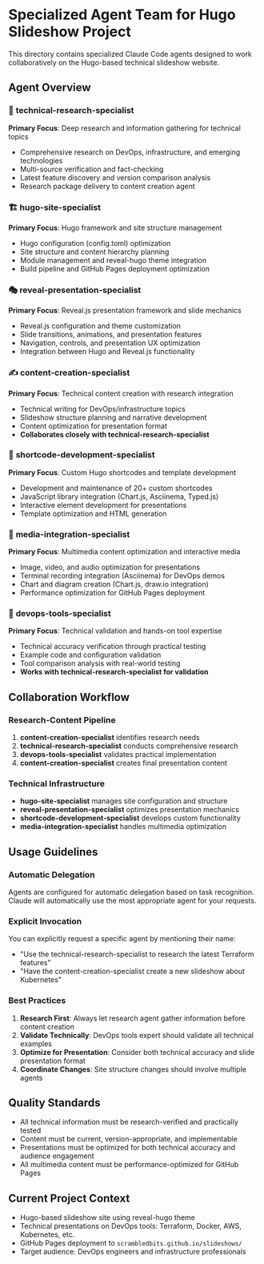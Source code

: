 # Specialized Agent Team for Hugo Slideshow Project

This directory contains specialized Claude Code agents designed to work collaboratively on the Hugo-based technical slideshow website.

## Agent Overview

### 🔬 **technical-research-specialist**
**Primary Focus**: Deep research and information gathering for technical topics
- Comprehensive research on DevOps, infrastructure, and emerging technologies
- Multi-source verification and fact-checking
- Latest feature discovery and version comparison analysis
- Research package delivery to content creation agent

### 🏗️ **hugo-site-specialist**
**Primary Focus**: Hugo framework and site structure management
- Hugo configuration (config.toml) optimization
- Site structure and content hierarchy planning
- Module management and reveal-hugo theme integration
- Build pipeline and GitHub Pages deployment optimization

### 🎭 **reveal-presentation-specialist**
**Primary Focus**: Reveal.js presentation framework and slide mechanics
- Reveal.js configuration and theme customization
- Slide transitions, animations, and presentation features
- Navigation, controls, and presentation UX optimization
- Integration between Hugo and Reveal.js functionality

### ✍️ **content-creation-specialist**
**Primary Focus**: Technical content creation with research integration
- Technical writing for DevOps/infrastructure topics
- Slideshow structure planning and narrative development
- Content optimization for presentation format
- **Collaborates closely with technical-research-specialist**

### 🧩 **shortcode-development-specialist**
**Primary Focus**: Custom Hugo shortcodes and template development
- Development and maintenance of 20+ custom shortcodes
- JavaScript library integration (Chart.js, Asciinema, Typed.js)
- Interactive element development for presentations
- Template optimization and HTML generation

### 🎨 **media-integration-specialist**
**Primary Focus**: Multimedia content optimization and interactive media
- Image, video, and audio optimization for presentations
- Terminal recording integration (Asciinema) for DevOps demos
- Chart and diagram creation (Chart.js, draw.io integration)
- Performance optimization for GitHub Pages deployment

### 🔧 **devops-tools-specialist**
**Primary Focus**: Technical validation and hands-on tool expertise
- Technical accuracy verification through practical testing
- Example code and configuration validation
- Tool comparison analysis with real-world testing
- **Works with technical-research-specialist for validation**

## Collaboration Workflow

### Research-Content Pipeline
1. **content-creation-specialist** identifies research needs
2. **technical-research-specialist** conducts comprehensive research
3. **devops-tools-specialist** validates practical implementation
4. **content-creation-specialist** creates final presentation content

### Technical Infrastructure
- **hugo-site-specialist** manages site configuration and structure
- **reveal-presentation-specialist** optimizes presentation mechanics
- **shortcode-development-specialist** develops custom functionality
- **media-integration-specialist** handles multimedia optimization

## Usage Guidelines

### Automatic Delegation
Agents are configured for automatic delegation based on task recognition. Claude will automatically use the most appropriate agent for your requests.

### Explicit Invocation
You can explicitly request a specific agent by mentioning their name:
- "Use the technical-research-specialist to research the latest Terraform features"
- "Have the content-creation-specialist create a new slideshow about Kubernetes"

### Best Practices
1. **Research First**: Always let research agent gather information before content creation
2. **Validate Technically**: DevOps tools expert should validate all technical examples
3. **Optimize for Presentation**: Consider both technical accuracy and slide presentation format
4. **Coordinate Changes**: Site structure changes should involve multiple agents

## Quality Standards
- All technical information must be research-verified and practically tested
- Content must be current, version-appropriate, and implementable
- Presentations must be optimized for both technical accuracy and audience engagement
- All multimedia content must be performance-optimized for GitHub Pages

## Current Project Context
- Hugo-based slideshow site using reveal-hugo theme
- Technical presentations on DevOps tools: Terraform, Docker, AWS, Kubernetes, etc.
- GitHub Pages deployment to `scrambledbits.github.io/slideshows/`
- Target audience: DevOps engineers and infrastructure professionals